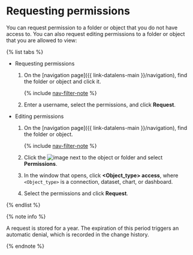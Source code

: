 # Requesting permissions

You can request permission to a folder or object that you do not have access to.
You can also request editing permissions to a folder or object that you are allowed to view:

{% list tabs %}

- Requesting permissions

   1. On the [navigation page]({{ link-datalens-main }}/navigation), find the folder or object and click it.

      {% include [nav-filter-note](../../../_includes/datalens/datalens-nav-filter-note.md) %}

   1. Enter a username, select the permissions, and click **Request**.

- Editing permissions

   1. On the [navigation page]({{ link-datalens-main }}/navigation), find the folder or object.

      {% include [nav-filter-note](../../../_includes/datalens/datalens-nav-filter-note.md) %}

   1. Click the ![image](../../../_assets/datalens/horizontal-ellipsis.svg) next to the object or folder and select **Permissions**.
   1. In the window that opens, click **<Object_type> access**, where `<Object_type>` is a connection, dataset, chart, or dashboard.
   1. Select the permissions and click **Request**.

{% endlist %}

{% note info %}


A request is stored for a year. The expiration of this period triggers an automatic denial, which is recorded in the change history.


{% endnote %}